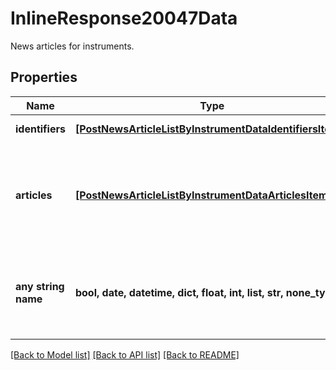 # InlineResponse20047Data

News articles for instruments.

## Properties
Name | Type | Description | Notes
------------ | ------------- | ------------- | -------------
**identifiers** | [**[PostNewsArticleListByInstrumentDataIdentifiersItems]**](PostNewsArticleListByInstrumentDataIdentifiersItems.md) | List of identifiers. | [optional] 
**articles** | [**[PostNewsArticleListByInstrumentDataArticlesItems]**](PostNewsArticleListByInstrumentDataArticlesItems.md) | News articles that match the filter criteria ordered by descending article time. | [optional] 
**any string name** | **bool, date, datetime, dict, float, int, list, str, none_type** | any string name can be used but the value must be the correct type | [optional]

[[Back to Model list]](../README.md#documentation-for-models) [[Back to API list]](../README.md#documentation-for-api-endpoints) [[Back to README]](../README.md)


